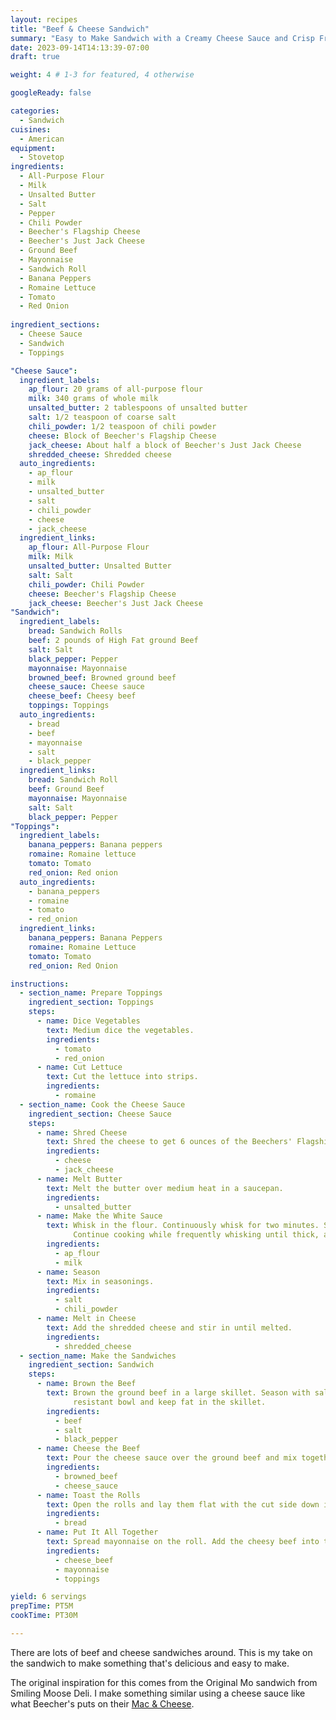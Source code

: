```yaml
---
layout: recipes
title: "Beef & Cheese Sandwich"
summary: "Easy to Make Sandwich with a Creamy Cheese Sauce and Crisp Fresh Toppings"
date: 2023-09-14T14:13:39-07:00
draft: true

weight: 4 # 1-3 for featured, 4 otherwise

googleReady: false

categories:
  - Sandwich
cuisines:
  - American
equipment:
  - Stovetop
ingredients:
  - All-Purpose Flour
  - Milk
  - Unsalted Butter
  - Salt
  - Pepper
  - Chili Powder
  - Beecher's Flagship Cheese
  - Beecher's Just Jack Cheese
  - Ground Beef
  - Mayonnaise
  - Sandwich Roll
  - Banana Peppers
  - Romaine Lettuce
  - Tomato
  - Red Onion
  
ingredient_sections:
  - Cheese Sauce
  - Sandwich
  - Toppings

"Cheese Sauce":
  ingredient_labels:
    ap_flour: 20 grams of all-purpose flour
    milk: 340 grams of whole milk
    unsalted_butter: 2 tablespoons of unsalted butter
    salt: 1/2 teaspoon of coarse salt
    chili_powder: 1/2 teaspoon of chili powder
    cheese: Block of Beecher's Flagship Cheese
    jack_cheese: About half a block of Beecher's Just Jack Cheese
    shredded_cheese: Shredded cheese
  auto_ingredients:
    - ap_flour
    - milk
    - unsalted_butter
    - salt
    - chili_powder
    - cheese
    - jack_cheese
  ingredient_links:
    ap_flour: All-Purpose Flour
    milk: Milk
    unsalted_butter: Unsalted Butter
    salt: Salt
    chili_powder: Chili Powder
    cheese: Beecher's Flagship Cheese
    jack_cheese: Beecher's Just Jack Cheese
"Sandwich":
  ingredient_labels:
    bread: Sandwich Rolls
    beef: 2 pounds of High Fat ground Beef
    salt: Salt
    black_pepper: Pepper
    mayonnaise: Mayonnaise
    browned_beef: Browned ground beef
    cheese_sauce: Cheese sauce
    cheese_beef: Cheesy beef
    toppings: Toppings
  auto_ingredients:
    - bread
    - beef
    - mayonnaise
    - salt
    - black_pepper
  ingredient_links:
    bread: Sandwich Roll
    beef: Ground Beef
    mayonnaise: Mayonnaise
    salt: Salt
    black_pepper: Pepper
"Toppings":
  ingredient_labels:
    banana_peppers: Banana peppers
    romaine: Romaine lettuce
    tomato: Tomato
    red_onion: Red onion
  auto_ingredients:
    - banana_peppers
    - romaine
    - tomato
    - red_onion
  ingredient_links:
    banana_peppers: Banana Peppers
    romaine: Romaine Lettuce
    tomato: Tomato
    red_onion: Red Onion

instructions:
  - section_name: Prepare Toppings
    ingredient_section: Toppings
    steps:
      - name: Dice Vegetables
        text: Medium dice the vegetables.
        ingredients:
          - tomato
          - red_onion
      - name: Cut Lettuce
        text: Cut the lettuce into strips.
        ingredients:
          - romaine
  - section_name: Cook the Cheese Sauce
    ingredient_section: Cheese Sauce
    steps:
      - name: Shred Cheese
        text: Shred the cheese to get 6 ounces of the Beechers' Flagship Cheese and 4 ounces of Just Jack Cheese, mix.
        ingredients:
          - cheese
          - jack_cheese
      - name: Melt Butter
        text: Melt the butter over medium heat in a saucepan.
        ingredients:
          - unsalted_butter
      - name: Make the White Sauce
        text: Whisk in the flour. Continuously whisk for two minutes. Slowly pour in milk while continuing to whisk.
              Continue cooking while frequently whisking until thick, about 10 minutes. Remove from heat.
        ingredients:
          - ap_flour
          - milk
      - name: Season
        text: Mix in seasonings.
        ingredients:
          - salt
          - chili_powder
      - name: Melt in Cheese
        text: Add the shredded cheese and stir in until melted.
        ingredients:
          - shredded_cheese
  - section_name: Make the Sandwiches
    ingredient_section: Sandwich
    steps:
      - name: Brown the Beef
        text: Brown the ground beef in a large skillet. Season with salt and pepper while cooking. Remove to a heat 
              resistant bowl and keep fat in the skillet.
        ingredients:
          - beef
          - salt
          - black_pepper
      - name: Cheese the Beef
        text: Pour the cheese sauce over the ground beef and mix together. 
        ingredients:
          - browned_beef
          - cheese_sauce
      - name: Toast the Rolls
        text: Open the rolls and lay them flat with the cut side down in the skillet with beef fat. Toast as desired.
        ingredients:
          - bread
      - name: Put It All Together
        text: Spread mayonnaise on the roll. Add the cheesy beef into the roll. Top with toppings.
        ingredients:
          - cheese_beef
          - mayonnaise
          - toppings

yield: 6 servings
prepTime: PT5M
cookTime: PT30M

---
```


There are lots of beef and cheese sandwiches around. This is my take on the sandwich to make something that's delicious
and easy to make.

The original inspiration for this comes from the Original Mo sandwich from Smiling Moose Deli. I make something similar
using a cheese sauce like what Beecher's puts on their 
[Mac & Cheese](https://beechershandmadecheese.com/blogs/recipes/beechers-worlds-best-mac-cheese).
